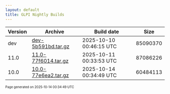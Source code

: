 ```yaml
---
layout: default
title: GLPI Nightly Builds
---
```


Version|Archive|Build date|Size
---|---|---|---
dev|[dev-5b591bd.tar.gz](dev-5b591bd.tar.gz)|2025-10-10 00:46:15 UTC|85090370
11.0|[11.0-77f6014.tar.gz](11.0-77f6014.tar.gz)|2025-10-11 00:33:53 UTC|87086226
10.0|[10.0-77e6ea2.tar.gz](10.0-77e6ea2.tar.gz)|2025-10-14 00:34:49 UTC|60484113

<font size="1">Page generated on 2025-10-14 00:34:49 UTC</font>
